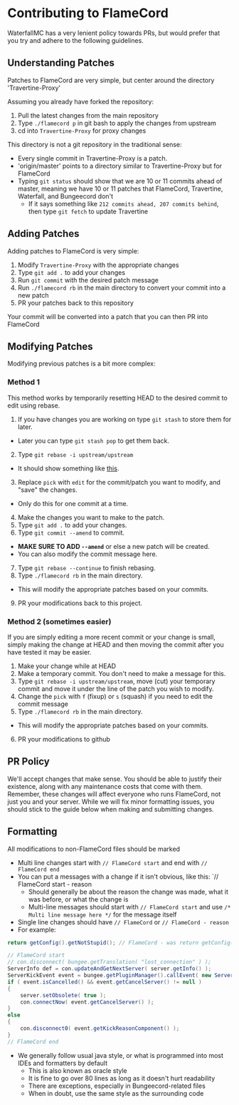 Contributing to FlameCord
==========================
WaterfallMC has a very lenient policy towards PRs, but would prefer that you try and adhere to the following guidelines.

## Understanding Patches

Patches to FlameCord are very simple, but center around the directory 'Travertine-Proxy'

Assuming you already have forked the repository:

1. Pull the latest changes from the main repository
2. Type `./flamecord p` in git bash to apply the changes from upstream
3. cd into `Travertine-Proxy` for proxy changes

This directory is not a git repository in the traditional sense:

- Every single commit in Travertine-Proxy is a patch.
- 'origin/master' points to a directory similar to Travertine-Proxy but for FlameCord
- Typing `git status` should show that we are 10 or 11 commits ahead of master, meaning we have 10 or 11 patches that
  FlameCord, Travertine, Waterfall, and Bungeecord don't
    - If it says something like `212 commits ahead, 207 commits behind`, then type `git fetch` to update Travertine

## Adding Patches

Adding patches to FlameCord is very simple:

1. Modify `Travertine-Proxy` with the appropriate changes
2. Type `git add .` to add your changes
3. Run `git commit` with the desired patch message
4. Run `./flamecord rb` in the main directory to convert your commit into a new patch
5. PR your patches back to this repository

Your commit will be converted into a patch that you can then PR into FlameCord

## Modifying Patches

Modifying previous patches is a bit more complex:

### Method 1

This method works by temporarily resetting HEAD to the desired commit to edit using rebase.

1. If you have changes you are working on type `git stash` to store them for later.

- Later you can type `git stash pop` to get them back.

2. Type `git rebase -i upstream/upstream`

- It should show something like [this](https://gist.github.com/Zbob750/e6bb220d3b734933c320).

3. Replace `pick` with `edit` for the commit/patch you want to modify, and "save" the changes.

- Only do this for one commit at a time.

4. Make the changes you want to make to the patch.
5. Type `git add .` to add your changes.
6. Type `git commit --amend` to commit.

- **MAKE SURE TO ADD `--amend`** or else a new patch will be created.
- You can also modify the commit message here.

7. Type `git rebase --continue` to finish rebasing.
8. Type `./flamecord rb` in the main directory.

- This will modify the appropriate patches based on your commits.

9. PR your modifications back to this project.

### Method 2 (sometimes easier)

If you are simply editing a more recent commit or your change is small, simply making the change at HEAD and then moving
the commit after you have tested it may be easier.

1. Make your change while at HEAD
2. Make a temporary commit. You don't need to make a message for this.
3. Type `git rebase -i upstream/upstream`, move (cut) your temporary commit and move it under the line of the patch you
   wish to modify.
4. Change the `pick` with `f` (fixup) or `s` (squash) if you need to edit the commit message
5. Type `./flamecord rb` in the main directory.

- This will modify the appropriate patches based on your commits.

6. PR your modifications to github

## PR Policy

We'll accept changes that make sense. You should be able to justify their existence, along with any maintenance costs
that come with them. Remember, these changes will affect everyone who runs FlameCord, not just you and your server.
While we will fix minor formatting issues, you should stick to the guide below when making and submitting changes.

## Formatting

All modifications to non-FlameCord files should be marked

- Multi line changes start with `// FlameCord start` and end with `// FlameCord end`
- You can put a messages with a change if it isn't obvious, like this: `// FlameCord start - reason
    - Should generally be about the reason the change was made, what it was before, or what the change is
    - Multi-line messages should start with `// FlameCord start` and use `/* Multi line message here */` for the message
      itself
- Single line changes should have `// FlameCord` or `// FlameCord - reason`
- For example:

````java
return getConfig().getNotStupid(); // FlameCord - was return getConfig().getStupid();

// FlameCord start
// con.disconnect( bungee.getTranslation( "lost_connection" ) );
ServerInfo def = con.updateAndGetNextServer( server.getInfo() );
ServerKickEvent event = bungee.getPluginManager().callEvent( new ServerKickEvent( con, server.getInfo(), TextComponent.fromLegacyText( bungee.getTranslation( "lost_connection" ) ), def, ServerKickEvent.State.CONNECTED, ServerKickEvent.Cause.LOST_CONNECTION ) );
if ( event.isCancelled() && event.getCancelServer() != null )
{
    server.setObsolete( true );
    con.connectNow( event.getCancelServer() );
}
else
{
    con.disconnect0( event.getKickReasonComponent() );
}
// FlameCord end
````

- We generally follow usual java style, or what is programmed into most IDEs and formatters by default
    - This is also known as oracle style
    - It is fine to go over 80 lines as long as it doesn't hurt readability
    - There are exceptions, especially in Bungeecord-related files
    - When in doubt, use the same style as the surrounding code
